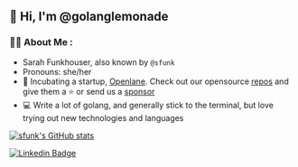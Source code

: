 ## 👋 Hi, I'm @golanglemonade

### :woman_technologist: About Me :

- Sarah Funkhouser, also known by `@sfunk`
- Pronouns: she/her
- 🌱 Incubating a startup, [Openlane](https://theopenlane.io). Check out our opensource [repos](https://github.com/theopenlane) and give them a ⭐ or send us a [sponsor](https://github.com/sponsors/theopenlane)
- 💻 Write a lot of golang, and generally stick to the terminal, but love trying out new technologies and languages

[![sfunk's GitHub stats](https://github-readme-stats.vercel.app/api?username=golanglemonade&show_icons=true&theme=radical&hide_rank=true&hide=stars)](https://github.com/anuraghazra/github-readme-stats)

[![Linkedin Badge](https://img.shields.io/badge/LinkedIn-blue?style=for-the-badge&logo=linkedin&logoColor=white)](https://www.linkedin.com/in/sfunkhouser/)
